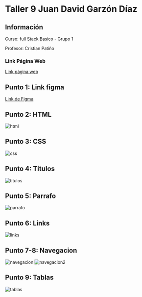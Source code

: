 <h1>Taller 9 Juan David Garzón Díaz</h1>

<h2> Información</h2>

<p>Curso: full Stack Basico - Grupo 1</p>
<p>Profesor: Cristian Patiño</p>

<h3>Link Página Web</h3>
<a href="https://qtddavvid.github.io/taller-9-full-stack/" target="_blank">Link página web</a>

<h2> Punto 1: Link figma</h2>

<a href="https://www.figma.com/file/IxI5rgHCJAx8j6tjT0nzpX/Juan-David-Garz%C3%B3n-Diaz?type=design&node-id=0%3A1&mode=design&t=0rMnFqtjSaBL9Q2H-1" target="_blank">Link de Figma</a>

<h2>Punto 2: HTML</h2>
<img src="./public/images/html.png" alt="html">

<h2>Punto 3: CSS</h2>
<img src="./public/images/css.png" alt="css">

<h2>Punto 4: Titulos</h2>
<img src="./public/images/titulos.png" alt="titulos">

<h2>Punto 5: Parrafo</h2>
<img src="./public/images/parrafo.png" alt="parrafo">

<h2>Punto 6: Links</h2>
<img src="./public/images/links.png" alt="links">

<h2>Punto 7-8: Navegacion</h2>
<img src="./public/images/navegacion.png" alt="navegacion">
<img src="./public/images/navegacion2.png" alt="navegacion2">

<h2>Punto 9: Tablas</h2>
<img src="./public/images/tablas.png" alt="tablas">